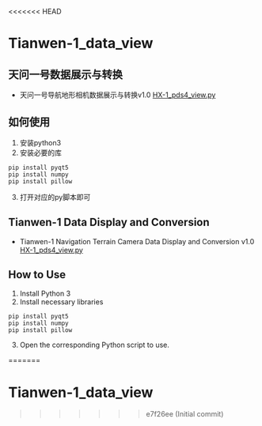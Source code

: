 <<<<<<< HEAD
# Tianwen-1_data_view
## 天问一号数据展示与转换
- 天问一号导航地形相机数据展示与转换v1.0
 [HX-1_pds4_view.py](https://github.com/BG9OXA/Tianwen-1_data_view)
 ## 如何使用
1. 安装python3
2. 安装必要的库
```
pip install pyqt5
pip install numpy
pip install pillow
```
3. 打开对应的py脚本即可

## Tianwen-1 Data Display and Conversion
- Tianwen-1 Navigation Terrain Camera Data Display and Conversion v1.0
 [HX-1_pds4_view.py](https://github.com/BG9OXA/Tianwen-1_data_view)

## How to Use
1. Install Python 3
2. Install necessary libraries
```
pip install pyqt5
pip install numpy
pip install pillow
```
3. Open the corresponding Python script to use.






=======
# Tianwen-1_data_view
>>>>>>> e7f26ee (Initial commit)
